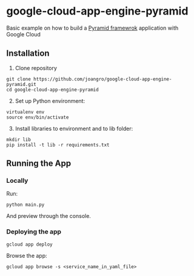 # google-cloud-app-engine-pyramid

Basic example on how to build a [Pyramid framewrok](https://docs.pylonsproject.org/projects/pyramid/en/latest/) application with Google Cloud 

## Installation

1. Clone repository 
```
git clone https://github.com/joangro/google-cloud-app-engine-pyramid.git
cd google-cloud-app-engine-pyramid
```

2. Set up Python environment:
```
virtualenv env
source env/bin/activate
```

3. Install libraries to environment and to lib folder:
```
mkdir lib
pip install -t lib -r requirements.txt
```

## Running the App

### Locally

Run:
```
python main.py
```

And preview through the console.


### Deploying the app

```
gcloud app deploy
```

Browse the app:
```
gcloud app browse -s <service_name_in_yaml_file>
```
